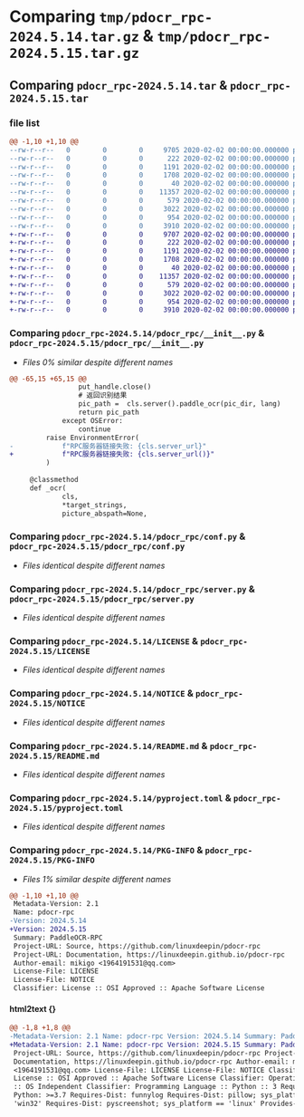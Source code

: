 # Comparing `tmp/pdocr_rpc-2024.5.14.tar.gz` & `tmp/pdocr_rpc-2024.5.15.tar.gz`

## Comparing `pdocr_rpc-2024.5.14.tar` & `pdocr_rpc-2024.5.15.tar`

### file list

```diff
@@ -1,10 +1,10 @@
--rw-r--r--   0        0        0     9705 2020-02-02 00:00:00.000000 pdocr_rpc-2024.5.14/pdocr_rpc/__init__.py
--rw-r--r--   0        0        0      222 2020-02-02 00:00:00.000000 pdocr_rpc-2024.5.14/pdocr_rpc/__version__.py
--rw-r--r--   0        0        0     1191 2020-02-02 00:00:00.000000 pdocr_rpc-2024.5.14/pdocr_rpc/conf.py
--rw-r--r--   0        0        0     1708 2020-02-02 00:00:00.000000 pdocr_rpc-2024.5.14/pdocr_rpc/server.py
--rw-r--r--   0        0        0       40 2020-02-02 00:00:00.000000 pdocr_rpc-2024.5.14/.gitignore
--rw-r--r--   0        0        0    11357 2020-02-02 00:00:00.000000 pdocr_rpc-2024.5.14/LICENSE
--rw-r--r--   0        0        0      579 2020-02-02 00:00:00.000000 pdocr_rpc-2024.5.14/NOTICE
--rw-r--r--   0        0        0     3022 2020-02-02 00:00:00.000000 pdocr_rpc-2024.5.14/README.md
--rw-r--r--   0        0        0      954 2020-02-02 00:00:00.000000 pdocr_rpc-2024.5.14/pyproject.toml
--rw-r--r--   0        0        0     3910 2020-02-02 00:00:00.000000 pdocr_rpc-2024.5.14/PKG-INFO
+-rw-r--r--   0        0        0     9707 2020-02-02 00:00:00.000000 pdocr_rpc-2024.5.15/pdocr_rpc/__init__.py
+-rw-r--r--   0        0        0      222 2020-02-02 00:00:00.000000 pdocr_rpc-2024.5.15/pdocr_rpc/__version__.py
+-rw-r--r--   0        0        0     1191 2020-02-02 00:00:00.000000 pdocr_rpc-2024.5.15/pdocr_rpc/conf.py
+-rw-r--r--   0        0        0     1708 2020-02-02 00:00:00.000000 pdocr_rpc-2024.5.15/pdocr_rpc/server.py
+-rw-r--r--   0        0        0       40 2020-02-02 00:00:00.000000 pdocr_rpc-2024.5.15/.gitignore
+-rw-r--r--   0        0        0    11357 2020-02-02 00:00:00.000000 pdocr_rpc-2024.5.15/LICENSE
+-rw-r--r--   0        0        0      579 2020-02-02 00:00:00.000000 pdocr_rpc-2024.5.15/NOTICE
+-rw-r--r--   0        0        0     3022 2020-02-02 00:00:00.000000 pdocr_rpc-2024.5.15/README.md
+-rw-r--r--   0        0        0      954 2020-02-02 00:00:00.000000 pdocr_rpc-2024.5.15/pyproject.toml
+-rw-r--r--   0        0        0     3910 2020-02-02 00:00:00.000000 pdocr_rpc-2024.5.15/PKG-INFO
```

### Comparing `pdocr_rpc-2024.5.14/pdocr_rpc/__init__.py` & `pdocr_rpc-2024.5.15/pdocr_rpc/__init__.py`

 * *Files 0% similar despite different names*

```diff
@@ -65,15 +65,15 @@
                 put_handle.close()
                 # 返回识别结果
                 pic_path =  cls.server().paddle_ocr(pic_dir, lang)
                 return pic_path
             except OSError:
                 continue
         raise EnvironmentError(
-            f"RPC服务器链接失败: {cls.server_url}"
+            f"RPC服务器链接失败: {cls.server_url()}"
         )
 
     @classmethod
     def _ocr(
             cls,
             *target_strings,
             picture_abspath=None,
```

### Comparing `pdocr_rpc-2024.5.14/pdocr_rpc/conf.py` & `pdocr_rpc-2024.5.15/pdocr_rpc/conf.py`

 * *Files identical despite different names*

### Comparing `pdocr_rpc-2024.5.14/pdocr_rpc/server.py` & `pdocr_rpc-2024.5.15/pdocr_rpc/server.py`

 * *Files identical despite different names*

### Comparing `pdocr_rpc-2024.5.14/LICENSE` & `pdocr_rpc-2024.5.15/LICENSE`

 * *Files identical despite different names*

### Comparing `pdocr_rpc-2024.5.14/NOTICE` & `pdocr_rpc-2024.5.15/NOTICE`

 * *Files identical despite different names*

### Comparing `pdocr_rpc-2024.5.14/README.md` & `pdocr_rpc-2024.5.15/README.md`

 * *Files identical despite different names*

### Comparing `pdocr_rpc-2024.5.14/pyproject.toml` & `pdocr_rpc-2024.5.15/pyproject.toml`

 * *Files identical despite different names*

### Comparing `pdocr_rpc-2024.5.14/PKG-INFO` & `pdocr_rpc-2024.5.15/PKG-INFO`

 * *Files 1% similar despite different names*

```diff
@@ -1,10 +1,10 @@
 Metadata-Version: 2.1
 Name: pdocr-rpc
-Version: 2024.5.14
+Version: 2024.5.15
 Summary: PaddleOCR-RPC
 Project-URL: Source, https://github.com/linuxdeepin/pdocr-rpc
 Project-URL: Documentation, https://linuxdeepin.github.io/pdocr-rpc
 Author-email: mikigo <1964191531@qq.com>
 License-File: LICENSE
 License-File: NOTICE
 Classifier: License :: OSI Approved :: Apache Software License
```

#### html2text {}

```diff
@@ -1,8 +1,8 @@
-Metadata-Version: 2.1 Name: pdocr-rpc Version: 2024.5.14 Summary: PaddleOCR-RPC
+Metadata-Version: 2.1 Name: pdocr-rpc Version: 2024.5.15 Summary: PaddleOCR-RPC
 Project-URL: Source, https://github.com/linuxdeepin/pdocr-rpc Project-URL:
 Documentation, https://linuxdeepin.github.io/pdocr-rpc Author-email: mikigo
 <1964191531@qq.com> License-File: LICENSE License-File: NOTICE Classifier:
 License :: OSI Approved :: Apache Software License Classifier: Operating System
 :: OS Independent Classifier: Programming Language :: Python :: 3 Requires-
 Python: >=3.7 Requires-Dist: funnylog Requires-Dist: pillow; sys_platform ==
 'win32' Requires-Dist: pyscreenshot; sys_platform == 'linux' Provides-Extra:
```

